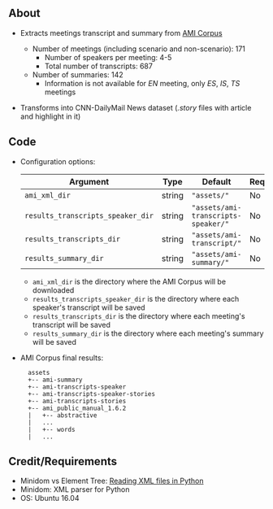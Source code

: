 ## About
* Extracts meetings transcript and summary from [AMI Corpus](http://groups.inf.ed.ac.uk/ami/download/)
   * Number of meetings (including scenario and non-scenario): 171
        * Number of speakers per meeting: 4-5
        * Total number of transcripts: 687
   * Number of summaries: 142
        * Information is not available for *EN* meeting, only *ES*, *IS*, *TS* meetings

* Transforms into CNN-DailyMail News dataset (*.story* files with article and highlight in it)

## Code
* Configuration options:
  
    | **Argument**                      | **Type** | **Default**                         | **Required?** |
    |-----------------------------------|----------|-------------------------------------|---------------|
    | `ami_xml_dir`                     | string   | `"assets/"`                         | No            |
    | `results_transcripts_speaker_dir` | string   | `"assets/ami-transcripts-speaker/"` | No            |
    | `results_transcripts_dir`         | string   | `"assets/ami-transcript/"`          | No            |
    | `results_summary_dir`             | string   | `"assets/ami-summary/"`             | No            |

    + `ami_xml_dir` is the directory where the AMI Corpus will be downloaded
    + `results_transcripts_speaker_dir` is the directory where each speaker's transcript will be saved 
    + `results_transcripts_dir` is the directory where each meeting's transcript will be saved
    + `results_summary_dir` is the directory where each meeting's summary will be saved

* AMI Corpus final results:

        assets
        +-- ami-summary 
        +-- ami-transcripts-speaker
        +-- ami-transcripts-speaker-stories
        +-- ami-transcripts-stories
        +-- ami_public_manual_1.6.2
        |   +-- abstractive
        |   ...
        |   +-- words
        |   ...
        
        
## Credit/Requirements
* Minidom vs Element Tree: [Reading XML files in Python](http://stackabuse.com/reading-and-writing-xml-files-in-python/)
* Minidom: XML parser for Python
* OS: Ubuntu 16.04

